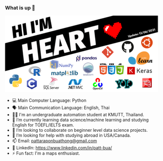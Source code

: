 ### What is up 👋

<!--
**heartnoxill/heartnoxill** is a ✨ _special_ ✨ repository because its `README.md` (this file) appears on your GitHub profile.

Here are some ideas to get you started:
-->
![banner](https://github.com/heartnoxill/heartnoxill/blob/main/Github%20banner%20(4).png)

- 💻 Main Computer Language: Python
- 🗣  Main Communication Language: English, Thai
- 👨‍🎓 I'm an undergraduate automation student at KMUTT, Thailand.
- 🌱 I’m currently learning data science/machine learning and studying English for TOEFL/IELTS exam.
- 👯 I’m looking to collaborate on beginner level data science projects.
- 🤔 I’m looking for help with studying abroad in USA/Canada.
- 📫 Email: pattaraponbuathong@gmail.com
- 🏢 LinkedIn: https://www.linkedin.com/in/patt-bua/
- ⚡ Fun fact: I'm a maps enthusiast.

